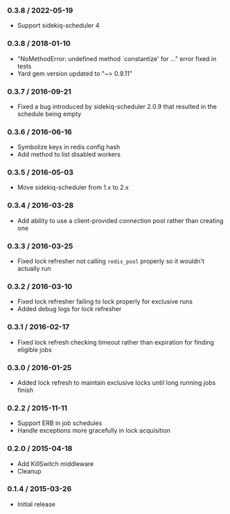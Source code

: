 ### 0.3.8 / 2022-05-19
* Support sidekiq-scheduler 4

### 0.3.8 / 2018-01-10

* "NoMethodError: undefined method `constantize' for ..." error fixed in tests  
* Yard gem version updated to "~> 0.9.11" 

### 0.3.7 / 2016-09-21

* Fixed a bug introduced by sidekiq-scheduler 2.0.9 that resulted in the schedule being empty

### 0.3.6 / 2016-06-16

* Symbolize keys in redis config hash
* Add method to list disabled workers

### 0.3.5 / 2016-05-03

* Move sidekiq-scheduler from 1.x to 2.x

### 0.3.4 / 2016-03-28

* Add ability to use a client-provided connection pool rather than creating one

### 0.3.3 / 2016-03-25

* Fixed lock refresher not calling `redis_pool` properly so it wouldn't actually run

### 0.3.2 / 2016-03-10

* Fixed lock refresher failing to lock properly for exclusive runs
* Added debug logs for lock refresher

### 0.3.1 / 2016-02-17

* Fixed lock refresh checking timeout rather than expiration for finding eligible jobs

### 0.3.0 / 2016-01-25

* Added lock refresh to maintain exclusive locks until long running jobs finish

### 0.2.2 / 2015-11-11

* Support ERB in job schedules
* Handle exceptions more gracefully in lock acquisition

### 0.2.0 / 2015-04-18

* Add KillSwitch middleware
* Cleanup

### 0.1.4 / 2015-03-26

* Initial release
